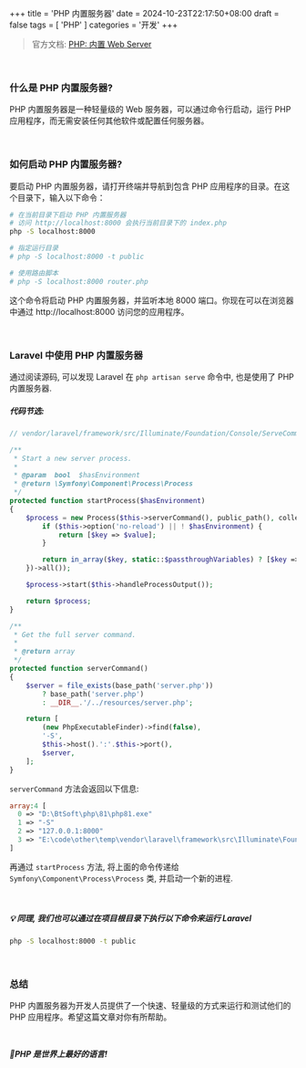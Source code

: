 +++
title = 'PHP 内置服务器'
date = 2024-10-23T22:17:50+08:00
draft = false
tags = [ 'PHP' ]
categories = '开发'
+++

> 官方文档: [PHP: 内置 Web Server](https://www.php.net/manual/zh/features.commandline.webserver.php)

<br>

### 什么是 PHP 内置服务器?

PHP 内置服务器是一种轻量级的 Web 服务器，可以通过命令行启动，运行 PHP 应用程序，而无需安装任何其他软件或配置任何服务器。

<br>

### 如何启动 PHP 内置服务器?
要启动 PHP 内置服务器，请打开终端并导航到包含 PHP 应用程序的目录。在这个目录下，输入以下命令：

```bash
# 在当前目录下启动 PHP 内置服务器
# 访问 http://localhost:8000 会执行当前目录下的 index.php
php -S localhost:8000

# 指定运行目录
# php -S localhost:8000 -t public

# 使用路由脚本
# php -S localhost:8000 router.php
```

这个命令将启动 PHP 内置服务器，并监听本地 8000 端口。你现在可以在浏览器中通过 http://localhost:8000 访问您的应用程序。

<br>

### Laravel 中使用 PHP 内置服务器

通过阅读源码, 可以发现 Laravel 在 `php artisan serve` 命令中, 也是使用了 PHP 内置服务器.

##### 代码节选:
```php
// vendor/laravel/framework/src/Illuminate/Foundation/Console/ServeCommand.php

/**
 * Start a new server process.
 *
 * @param  bool  $hasEnvironment
 * @return \Symfony\Component\Process\Process
 */
protected function startProcess($hasEnvironment)
{
    $process = new Process($this->serverCommand(), public_path(), collect($_ENV)->mapWithKeys(function ($value, $key) use ($hasEnvironment) {
        if ($this->option('no-reload') || ! $hasEnvironment) {
            return [$key => $value];
        }

        return in_array($key, static::$passthroughVariables) ? [$key => $value] : [$key => false];
    })->all());

    $process->start($this->handleProcessOutput());

    return $process;
}

/**
 * Get the full server command.
 *
 * @return array
 */
protected function serverCommand()
{
    $server = file_exists(base_path('server.php'))
        ? base_path('server.php')
        : __DIR__.'/../resources/server.php';

    return [
        (new PhpExecutableFinder)->find(false),
        '-S',
        $this->host().':'.$this->port(),
        $server,
    ];
}
```

`serverCommand` 方法会返回以下信息:

```php
array:4 [ 
  0 => "D:\BtSoft\php\81\php81.exe"
  1 => "-S"
  2 => "127.0.0.1:8000"
  3 => "E:\code\other\temp\vendor\laravel\framework\src\Illuminate\Foundation\Console/../resources/server.php"
]

```

再通过 `startProcess` 方法, 将上面的命令传递给 `Symfony\Component\Process\Process` 类, 并启动一个新的进程.

<br>

##### 💡 同理, 我们也可以通过在项目根目录下执行以下命令来运行 Laravel

```bash
php -S localhost:8000 -t public
```

<br>

### 总结

PHP 内置服务器为开发人员提供了一个快速、轻量级的方式来运行和测试他们的 PHP 应用程序。希望这篇文章对你有所帮助。


<br>

___👏PHP 是世界上最好的语言!___